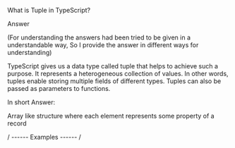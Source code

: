 What is Tuple in TypeScript?

Answer

(For understanding the answers had been tried to be given in a understandable way, So I provide the answer in different ways for understanding)

TypeScript gives us a data type called tuple that helps to achieve such a purpose. It represents a heterogeneous collection of values. In other words, tuples enable storing multiple fields of different types. Tuples can also be passed as parameters to functions.

In short Answer:

Array like structure where each element represents some property of a record

/ ------ Examples ------ /
